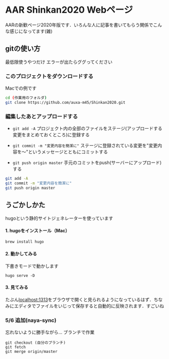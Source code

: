 # AAR Shinkan2020 Webページ
AARの新歓ページ2020年版です．いろんな人に記事を書いてもらう関係でこんな感じになってます(雑)

## gitの使い方
最低限使うやつだけ
エラーが出たらググってください

### このプロジェクトをダウンロードする
Macでの例です
```sh
cd (作業用のフォルダ)
git clone https://github.com/auxa-m45/Shinkan2020.git
```

### 編集したあとアップロードする
* `git add -A`
    プロジェクト内の全部のファイルをステージ(アップロードする変更をまとめておくところ)に登録する

* `git commit -m "変更内容を簡潔に"`
    ステージに登録されている変更を"変更内容を〜"というメッセージとともにコミットする
* `git push origin master`
    手元のコミットをpush(サーバーにアップロード)する

```sh
git add -A
git commit -m "変更内容を簡潔に"
git push origin master
```

## うごかしかた
hugoという静的サイトジェネレーターを使っています
#### 1. hugoをインストール（Mac）
```sh
brew install hugo
```

#### 2. 動かしてみる
下書きモードで動かします
```
hugo serve -D
```

#### 3. 見てみる
たぶん[localhost:1313](http://localhost:1313)をブラウザで開くと見られるようになっているはず．ちなみにエディタでファイルをいじって保存すると自動的に反映されます．すごいね

### 5/6 追加(naya-sync)
忘れないように勝手ながら…
ブランチで作業
```
git checkout (自分のブランチ)
git fetch
git merge origin/master
```
